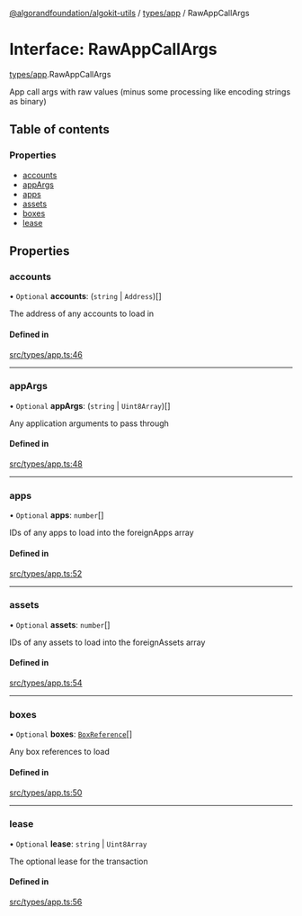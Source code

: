 [@algorandfoundation/algokit-utils](../README.md) / [types/app](../modules/types_app.md) / RawAppCallArgs

# Interface: RawAppCallArgs

[types/app](../modules/types_app.md).RawAppCallArgs

App call args with raw values (minus some processing like encoding strings as binary)

## Table of contents

### Properties

- [accounts](types_app.RawAppCallArgs.md#accounts)
- [appArgs](types_app.RawAppCallArgs.md#appargs)
- [apps](types_app.RawAppCallArgs.md#apps)
- [assets](types_app.RawAppCallArgs.md#assets)
- [boxes](types_app.RawAppCallArgs.md#boxes)
- [lease](types_app.RawAppCallArgs.md#lease)

## Properties

### accounts

• `Optional` **accounts**: (`string` \| `Address`)[]

The address of any accounts to load in

#### Defined in

[src/types/app.ts:46](https://github.com/algorandfoundation/algokit-utils-ts/blob/main/src/types/app.ts#L46)

___

### appArgs

• `Optional` **appArgs**: (`string` \| `Uint8Array`)[]

Any application arguments to pass through

#### Defined in

[src/types/app.ts:48](https://github.com/algorandfoundation/algokit-utils-ts/blob/main/src/types/app.ts#L48)

___

### apps

• `Optional` **apps**: `number`[]

IDs of any apps to load into the foreignApps array

#### Defined in

[src/types/app.ts:52](https://github.com/algorandfoundation/algokit-utils-ts/blob/main/src/types/app.ts#L52)

___

### assets

• `Optional` **assets**: `number`[]

IDs of any assets to load into the foreignAssets array

#### Defined in

[src/types/app.ts:54](https://github.com/algorandfoundation/algokit-utils-ts/blob/main/src/types/app.ts#L54)

___

### boxes

• `Optional` **boxes**: [`BoxReference`](types_app.BoxReference.md)[]

Any box references to load

#### Defined in

[src/types/app.ts:50](https://github.com/algorandfoundation/algokit-utils-ts/blob/main/src/types/app.ts#L50)

___

### lease

• `Optional` **lease**: `string` \| `Uint8Array`

The optional lease for the transaction

#### Defined in

[src/types/app.ts:56](https://github.com/algorandfoundation/algokit-utils-ts/blob/main/src/types/app.ts#L56)
